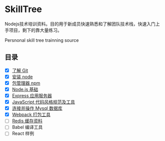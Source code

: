 # SkillTree

Nodejs技术培训资料。目的用于新成员快速熟悉和了解团队技术栈，快速入门上手项目，剩下的靠大量练习。

Persnonal skill tree trainning source

## 目录

- [x] [了解 Git](https://github.com/timnity/SkillTree/blob/master/Git/Outline.md)
- [x] [安装 node](https://github.com/timnity/SkillTree/blob/master/NodeInstall/Outline.md)
- [x] [包管理器 npm](https://github.com/timnity/SkillTree/blob/master/NPM/Outline.md)
- [x] [Node.js 基础](https://github.com/timnity/SkillTree/blob/master/NodeBase/Outline.md)
- [x] [Express 应用服务器](https://github.com/timnity/SkillTree/blob/master/ExpressServer/Outline.md)
- [x] [JavaScript 代码风格规范及工具](https://github.com/timnity/SkillTree/blob/master/CodeFormat/Outline.md)
- [x] [连接并操作 Mysql 数据库](https://github.com/timnity/SkillTree/blob/master/Database/Outline.md)
- [x] [Webpack 打包工具](https://github.com/timnity/SkillTree/blob/master/Webpack/Outline.md)
- [ ] [Redis 缓存资料](https://github.com/timnity/SkillTree/blob/master/Redis/Outline.md)
- [ ] Babel 编译工具
- [ ] React 样例
